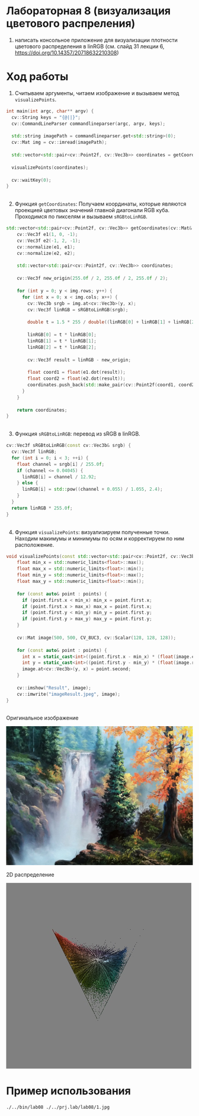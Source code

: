 # Лабораторная 8 (визуализация цветового распреления)

1. написать консольное приложение для визуализации плотности цветового распределения в linRGB
(см. слайд 31 лекции 6, https://doi.org/10.14357/20718632210308)

# Ход работы

1) Считываем аргументы, читаем изображение и вызываем метод ```visualizePoints```.

```cpp
int main(int argc, char** argv) {
  cv::String keys = "{@||}";
  cv::CommandLineParser commandlineparser(argc, argv, keys);

  std::string imagePath = commandlineparser.get<std::string>(0);
  cv::Mat img = cv::imread(imagePath);

  std::vector<std::pair<cv::Point2f, cv::Vec3b>> coordinates = getCoordinates(img);  
  
  visualizePoints(coordinates);
  
  cv::waitKey(0);
}
  

```

2) Функция ```getCoordinates```: 
Получаем координаты, которые являются проекцией цветовых значений главной диагонали RGB куба. Проходимся по пикселям и вызываем ```sRGBtoLinRGB```.

```cpp
std::vector<std::pair<cv::Point2f, cv::Vec3b>> getCoordinates(cv::Mat& img) {
    cv::Vec3f e1(1, 0, -1);
    cv::Vec3f e2(-1, 2, -1);
    cv::normalize(e1, e1);
    cv::normalize(e2, e2);

    std::vector<std::pair<cv::Point2f, cv::Vec3b>> coordinates;
    
    cv::Vec3f new_origin(255.0f / 2, 255.0f / 2, 255.0f / 2);
    
    for (int y = 0; y < img.rows; y++) {
      for (int x = 0; x < img.cols; x++) {
        cv::Vec3b srgb = img.at<cv::Vec3b>(y, x);
        cv::Vec3f linRGB = sRGBtoLinRGB(srgb);

        double t = 1.5 * 255 / double((linRGB[0] + linRGB[1] + linRGB[2]));

        linRGB[0] = t * linRGB[0];
        linRGB[1] = t * linRGB[1];
        linRGB[2] = t * linRGB[2];

        cv::Vec3f result = linRGB - new_origin;

        float coord1 = float(e1.dot(result));
        float coord2 = float(e2.dot(result));
        coordinates.push_back(std::make_pair(cv::Point2f(coord1, coord2), srgb));
      }
    }

    return coordinates;
}
  

```

3) Функция ```sRGBtoLinRGB```: перевод из sRGB в linRGB.

```cpp
cv::Vec3f sRGBtoLinRGB(const cv::Vec3b& srgb) {
  cv::Vec3f linRGB;
  for (int i = 0; i < 3; ++i) {
    float channel = srgb[i] / 255.0f;
    if (channel <= 0.04045) {
      linRGB[i] = channel / 12.92;
    } else {
      linRGB[i] = std::pow((channel + 0.055) / 1.055, 2.4);
    }
  }
  return linRGB * 255.0f;
}
  

```

4) Функция ```visualizePoints```: 
визуализируем полученные точки. Находим макимумы и минимумы по осям и корректируем по ним расположение.

```cpp
void visualizePoints(const std::vector<std::pair<cv::Point2f, cv::Vec3b>>& points) {
    float min_x = std::numeric_limits<float>::max();
    float max_x = std::numeric_limits<float>::min();
    float min_y = std::numeric_limits<float>::max();
    float max_y = std::numeric_limits<float>::min();

    for (const auto& point : points) {
      if (point.first.x < min_x) min_x = point.first.x;
      if (point.first.x > max_x) max_x = point.first.x;
      if (point.first.y < min_y) min_y = point.first.y;
      if (point.first.y > max_y) max_y = point.first.y;
    }

    cv::Mat image(500, 500, CV_8UC3, cv::Scalar(128, 128, 128));
    
    for (const auto& point : points) {
      int x = static_cast<int>((point.first.x - min_x) * (float(image.cols) * 0.49f) / (max_x - min_x) + image.cols/4);
      int y = static_cast<int>((point.first.y - min_y) * (float(image.rows) * 0.49f) / (max_y - min_y) + image.rows/4);
      image.at<cv::Vec3b>(y, x) = point.second;
    }

    cv::imshow("Result", image);
    cv::imwrite("imageResult.jpeg", image);
}
  

```

Оригинальное изображение

![1 example Image](1.jpg)

2D распределение

![1 example Image](2.jpeg)

# Пример использования

```bash
./../bin/lab08 ./../prj.lab/lab08/1.jpg
```